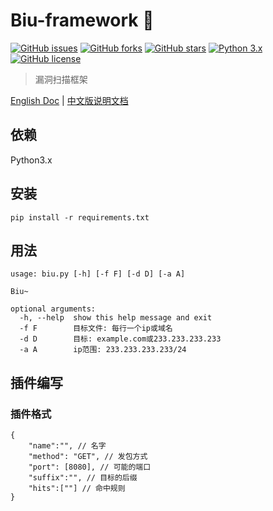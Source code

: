 # Biu-framework 🚀
[![GitHub issues](https://img.shields.io/github/issues/0xbug/Biu-framework.svg)](https://github.com/0xbug/Biu-framework/issues)
[![GitHub forks](https://img.shields.io/github/forks/0xbug/Biu-framework.svg)](https://github.com/0xbug/Biu-framework/network)
[![GitHub stars](https://img.shields.io/github/stars/0xbug/Biu-framework.svg)](https://github.com/0xbug/Biu-framework/stargazers)
[![Python 3.x](https://img.shields.io/badge/python-3.x-yellow.svg)](https://www.python.org/) 
[![GitHub license](https://img.shields.io/badge/license-GPLv3-blue.svg)](https://raw.githubusercontent.com/0xbug/Biu-framework/master/LICENSE)

> 漏洞扫描框架

[English Doc](https://github.com/0xbug/Biu-framework/blob/master/README.md) | [中文版说明文档](https://github.com/0xbug/Biu-framework/blob/master/README_zh.md)


## 依赖

Python3.x

## 安装

```
pip install -r requirements.txt
```

## 用法

```
usage: biu.py [-h] [-f F] [-d D] [-a A]

Biu~

optional arguments:
  -h, --help  show this help message and exit
  -f F        目标文件: 每行一个ip或域名
  -d D        目标: example.com或233.233.233.233
  -a A        ip范围: 233.233.233.233/24
```

## 插件编写

### 插件格式

```
{
    "name":"", // 名字
    "method": "GET", // 发包方式
    "port": [8080], // 可能的端口
    "suffix":"", // 目标的后缀
    "hits":[""] // 命中规则
}
```